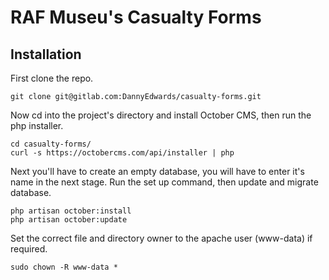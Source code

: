 # RAF Museu's Casualty Forms

## Installation

First clone the repo.

    git clone git@gitlab.com:DannyEdwards/casualty-forms.git

Now cd into the project's directory and install October CMS, then run the php installer.

    cd casualty-forms/
    curl -s https://octobercms.com/api/installer | php

Next you'll have to create an empty database, you will have to enter it's name
in the next stage. Run the set up command, then update and migrate database.

    php artisan october:install
    php artisan october:update

Set the correct file and directory owner to the apache user (www-data) if required.

    sudo chown -R www-data *
